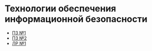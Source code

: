 # Технологии обеспечения информационной безопасности

- [ПЗ №1](./prz-1/)
- [ПЗ №2](./prz-2/)
- [ЛР №1]()